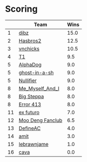 # Scoring
|    | Team                                                   | Wins |
| -- | ------------------------------------------------------ | ---- |
|  1 | [dibz](<teams/dibz/README.md>)                         | 15.0 |
|  2 | [Hasbros2](<teams/Hasbros2/README.md>)                 | 12.5 |
|  3 | [vnchicks](<teams/vnchicks/README.md>)                 | 10.5 |
|  4 | [T1](<teams/T1/README.md>)                             |  9.5 |
|  5 | [AlphaDog](<teams/AlphaDog/README.md>)                 |  9.0 |
|  5 | [ghost-in-a-sh](<teams/ghost-in-a-sh/README.md>)       |  9.0 |
|  5 | [Nullifier](<teams/Nullifier/README.md>)               |  9.0 |
|  8 | [Me_Myself_And_I](<teams/Me_Myself_And_I/README.md>)   |  8.0 |
|  8 | [Big Steppa](<teams/Big Steppa/README.md>)             |  8.0 |
|  8 | [Error 413](<teams/Error 413/README.md>)               |  8.0 |
| 11 | [ex futuro](<teams/ex futuro/README.md>)               |  7.0 |
| 12 | [Moo Deng Fanclub](<teams/Moo Deng Fanclub/README.md>) |  6.5 |
| 13 | [DefineAC](<teams/DefineAC/README.md>)                 |  4.0 |
| 14 | [amit](<teams/amit/README.md>)                         |  3.0 |
| 15 | [lebrawnjame](<teams/lebrawnjame/README.md>)           |  1.0 |
| 16 | [cava](<teams/cava/README.md>)                         |  0.0 |
